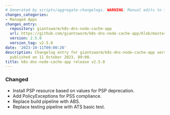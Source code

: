 ```yaml
---
# Generated by scripts/aggregate-changelogs. WARNING: Manual edits to this files will be overwritten.
changes_categories:
- Managed Apps
changes_entry:
  repository: giantswarm/k8s-dns-node-cache-app
  url: https://github.com/giantswarm/k8s-dns-node-cache-app/blob/master/CHANGELOG.md#250---2023-10-11
  version: 2.5.0
  version_tag: v2.5.0
date: '2023-10-11T09:00:26'
description: Changelog entry for giantswarm/k8s-dns-node-cache-app version 2.5.0,
  published on 11 October 2023, 09:00.
title: k8s-dns-node-cache-app release v2.5.0
---
```


### Changed
- Install PSP resource based on values for PSP deprecation.
- Add PolicyExceptions for PSS compliance.
- Replace build pipeline with ABS.
- Replace testing pipeline with ATS basic test.
